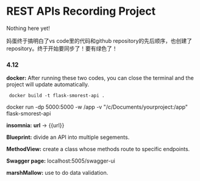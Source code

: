 # REST APIs Recording Project

Nothing here yet!

妈蛋终于搞明白了vs code里的代码和github repository的先后顺序，也创建了repository。终于开始要同步了！要有绿色了！

### 4.12

 **docker:** After running these two codes, you can close the terminal and the project will update automatically.
```
 docker build -t flask-smorest-api . 
```
 docker run -dp 5000:5000 -w /app -v "/c/Documents/yourproject:/app" flask-smorest-api
        

         

**insomnia:**  **url** -> {{url}} 

**Blueprint:** divide an API into multiple segements.

**MethodView:** create a class whose methods route to specific endpoints.

**Swagger page:** localhost:5005/swagger-ui

**marshMallow:** use to do data validation.